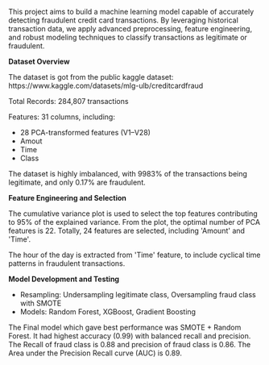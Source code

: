 <p> This project aims to build a machine learning model capable of accurately detecting
fraudulent credit card transactions. By leveraging historical transaction data, we apply
advanced preprocessing, feature engineering, and robust modeling techniques to classify
transactions as legitimate or fraudulent. </p>

<b> Dataset Overview </b>
<p> The dataset is got from the public kaggle dataset: https://www.kaggle.com/datasets/mlg-ulb/creditcardfraud </p>

Total Records: 284,807 transactions

Features: 31 columns, including:
- 28 PCA-transformed features (V1–V28)
- Amout
- Time
- Class

<p> The dataset is highly imbalanced, with 9983% of the transactions being legitimate, and only 0.17% are fraudulent. </p>

<b> Feature Engineering and Selection</b>
<p> The cumulative variance plot is used to select the top features contributing to 95% of the explained variance. From the plot, the optimal number of PCA features is 22.
Totally, 24 features are selected, including 'Amount' and 'Time'. </p>

<p> The hour of the day is extracted from 'Time' feature, to include cyclical time patterns in fraudulent transactions. </p> 

<b> Model Development and Testing </b>
- Resampling: Undersampling legitimate class, Oversampling fraud class with SMOTE
- Models: Random Forest, XGBoost, Gradient Boosting

<p> The Final model which gave best performance was SMOTE + Random Forest. It had highest accuracy (0.99) with balanced recall and precision.
The Recall of fraud class is 0.88 and precision of fraud class is 0.86. The Area under the Precision Recall curve (AUC) is 0.89. </p>

